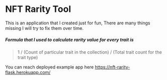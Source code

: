 # NFT Rarity Tool

This is an application that I created just for fun, There are many things missing I will try to fix them over time.
##### Formula that I used to calculate rarity value for every trait is 
>1 / (Count of particular trait in the collection) / (Total trait count for the trait type)

You can reach deployed example app here
https://nft-rarity-flask.herokuapp.com/

